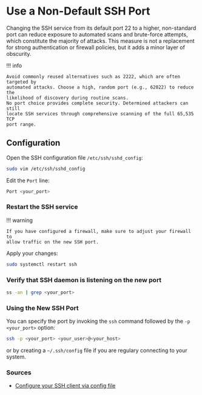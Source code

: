 # Use a Non-Default SSH Port

Changing the SSH service from its default port 22 to a higher, non-standard port
can reduce exposure to automated scans and brute-force attempts, which
constitute the majority of attacks. This measure is not a replacement for strong
authentication or firewall policies, but it adds a minor layer of obscurity.

!!! info

    Avoid commonly reused alternatives such as 2222, which are often targeted by
    automated attacks. Choose a high, random port (e.g., 62022) to reduce the
    likelihood of discovery during routine scans.
    No port choice provides complete security. Determined attackers can still
    locate SSH services through comprehensive scanning of the full 65,535 TCP
    port range.

## Configuration

Open the SSH configuration file `/etc/ssh/sshd_config`:

```bash
sudo vim /etc/ssh/sshd_config
```

Edit the `Port` line:

```bash
Port <your_port>
```

### Restart the SSH service

!!! warning

    If you have configured a firewall, make sure to adjust your firewall to
    allow traffic on the new SSH port.

Apply your changes:

```bash
sudo systemctl restart ssh
```

### Verify that SSH daemon is listening on the new port

```bash
ss -an | grep <your_port>
```

### Using the New SSH Port

You can specify the port by invoking the `ssh` command followed by the `-p
<your_port>` option:

```bash
ssh -p <your_port> <your_user>@<your_host>
```

or by creating a `~/.ssh/config` file if you are regulary connecting to your
system.

### Sources

- [Configure your SSH client via config file][ssh-client-config]

[ssh-client-config]: https://man.openbsd.org/ssh_config
